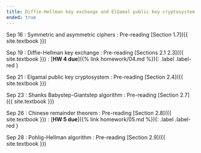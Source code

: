 ```yaml
---
title: Diffie-Hellman key exchange and ElGamal public key cryptosystem
ended: true	
---
```


Sep 16
: Symmetric and asymmetric ciphers 
  : Pre-reading [Section 1.7]({{ site.textbook }})

Sep 19
: Diffie-Hellman key exchange
  : Pre-reading [Sections 2.1 2.3]({{ site.textbook }})
: [**HW 4 due**]({% link homework/04.md %}){: .label .label-red }

Sep 21
: Elgamal public key cryptosystem
  : Pre-reading [Section 2.4]({{ site.textbook }})

Sep 23
: Shanks Babystep-Giantstep algorithm 
  : Pre-reading [Section 2.7]({{ site.textbook }})

Sep 26
: Chinese remainder theorem
  : Pre-reading [Section 2.8]({{ site.textbook }})
: [**HW 5 due**]({% link homework/05.md %}){: .label .label-red }

Sep 28
: Pohlig-Hellman algorithm 
  : Pre-reading [Section 2.9]({{ site.textbook }})
